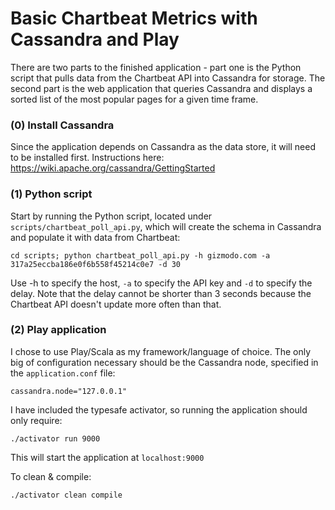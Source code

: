 # Basic Chartbeat Metrics with Cassandra and Play

There are two parts to the finished application - part one is the Python script that pulls data from the Chartbeat API into Cassandra for storage. The second part is the web application that queries Cassandra and displays a sorted list of the most popular pages for a given time frame.

### (0) Install Cassandra

Since the application depends on Cassandra as the data store, it will need to be installed first. Instructions here: https://wiki.apache.org/cassandra/GettingStarted 

### (1) Python script

Start by running the Python script, located under ```scripts/chartbeat_poll_api.py```, which will create the schema in Cassandra and populate it with data from Chartbeat: 
```
cd scripts; python chartbeat_poll_api.py -h gizmodo.com -a 317a25eccba186e0f6b558f45214c0e7 -d 30
```
Use -h to specify the host, ```-a``` to specify the API key and ```-d``` to specify the delay. Note that the delay cannot be shorter than 3 seconds because the Chartbeat API doesn't update more often than that. 

### (2) Play application

I chose to use Play/Scala as my framework/language of choice. The only big of configuration necessary should be the Cassandra node, specified in the ```application.conf``` file:
```
cassandra.node="127.0.0.1"
```

I have included the typesafe activator, so running the application should only require:
```
./activator run 9000
```
This will start the application at ```localhost:9000```

To clean & compile:
```
./activator clean compile
```
